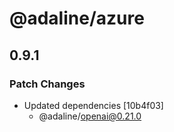 # @adaline/azure

## 0.9.1

### Patch Changes

- Updated dependencies [10b4f03]
  - @adaline/openai@0.21.0
